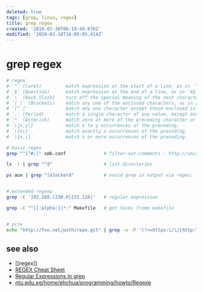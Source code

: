 ```yaml
---
deleted: true
tags: [grep, linux, regex]
title: grep regex
created: '2019-07-30T06:19:49.076Z'
modified: '2020-03-18T16:05:05.414Z'
---
```


# grep regex
```sh
# regex
# `^` (Caret)         match expression at the start of a line, as in `^A`
# `$` (Question)      match expression at the end of a line, as in `A$`  
# `\` (Back Slash)    turn off the special meaning of the next character, as in `\^`.
# `[ ]` (Brackets)    match any one of the enclosed characters, as in [aeiou]. Use Hyphen "-" for a range, as in `[0-9]`
# `[^ ]`              match any one character except those enclosed in `[ ]`, as in `[^0-9]`
# `.` (Period)        match a single character of any value, except end of line.  
# `*` (Asterisk)      match zero or more of the preceding character or expression.
# `\{x,y\}`           match x to y occurrences of the preceding.   
# `\{x\}`             match exactly x occurrences of the preceding.
# `\{x,\}`            match x or more occurrences of the preceding.

# basic regex
grep "^[^#;]" smb.conf              # filter-out-comments - http://unix.stackexchange.com/a/60995

ls -l | grep "^d"                   # list directories

ps aux | grep "[d]ockerd"           # avoid grep in output via regex: find character 'd' followed by 'ockerd'


# extended-regexp
grep -E '192.168.(230.0|231.128)'   # regular expression

grep -E "^[[:alpha:]]*:" Makefile   # get tasks frome makefile


# pcre
echo "http://foo.net/path/repo.git" | grep -o -P '(?<=https:\/\/|http:\/\/|@).*?(?=(\/|:))'
```

## see also
- [[regex]]
- [REGEX Cheat Sheet](https://staff.washington.edu/weller/grep.html)
- [Regular Expressions in grep](http://www.robelle.com/smugbook/regexpr.html)
- [ntu.edu.sg/home/ehchua/programming/howto/Regexe](https://www.ntu.edu.sg/home/ehchua/programming/howto/Regexe.html)
